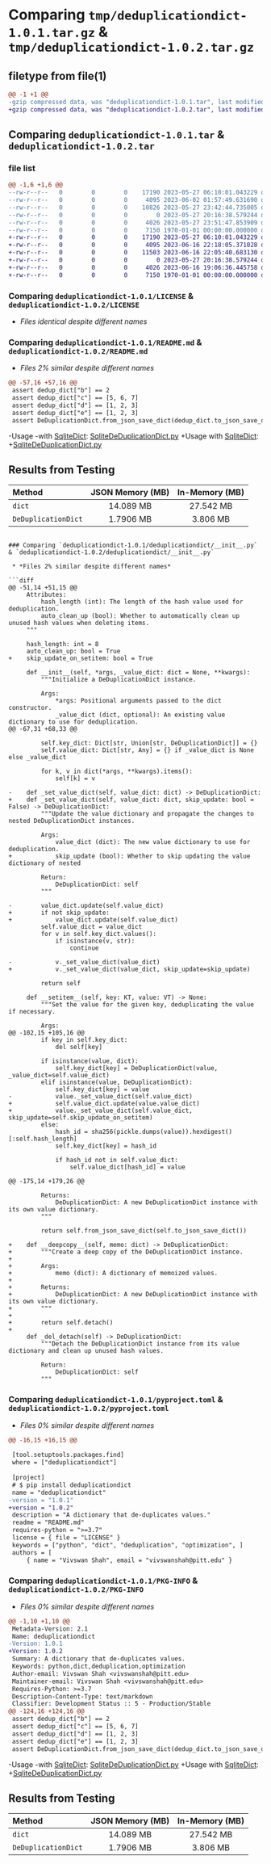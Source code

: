 # Comparing `tmp/deduplicationdict-1.0.1.tar.gz` & `tmp/deduplicationdict-1.0.2.tar.gz`

## filetype from file(1)

```diff
@@ -1 +1 @@
-gzip compressed data, was "deduplicationdict-1.0.1.tar", last modified: Fri Jan  1 00:00:00 2016, max compression
+gzip compressed data, was "deduplicationdict-1.0.2.tar", last modified: Fri Jan  1 00:00:00 2016, max compression
```

## Comparing `deduplicationdict-1.0.1.tar` & `deduplicationdict-1.0.2.tar`

### file list

```diff
@@ -1,6 +1,6 @@
--rw-r--r--   0        0        0    17190 2023-05-27 06:10:01.043229 deduplicationdict-1.0.1/LICENSE
--rw-r--r--   0        0        0     4095 2023-06-02 01:57:49.631690 deduplicationdict-1.0.1/README.md
--rw-r--r--   0        0        0    10826 2023-05-27 23:42:44.735005 deduplicationdict-1.0.1/deduplicationdict/__init__.py
--rw-r--r--   0        0        0        0 2023-05-27 20:16:38.579244 deduplicationdict-1.0.1/deduplicationdict/py.typed
--rw-r--r--   0        0        0     4026 2023-05-27 23:51:47.853909 deduplicationdict-1.0.1/pyproject.toml
--rw-r--r--   0        0        0     7150 1970-01-01 00:00:00.000000 deduplicationdict-1.0.1/PKG-INFO
+-rw-r--r--   0        0        0    17190 2023-05-27 06:10:01.043229 deduplicationdict-1.0.2/LICENSE
+-rw-r--r--   0        0        0     4095 2023-06-16 22:18:05.371028 deduplicationdict-1.0.2/README.md
+-rw-r--r--   0        0        0    11503 2023-06-16 22:05:40.683130 deduplicationdict-1.0.2/deduplicationdict/__init__.py
+-rw-r--r--   0        0        0        0 2023-05-27 20:16:38.579244 deduplicationdict-1.0.2/deduplicationdict/py.typed
+-rw-r--r--   0        0        0     4026 2023-06-16 19:06:36.445758 deduplicationdict-1.0.2/pyproject.toml
+-rw-r--r--   0        0        0     7150 1970-01-01 00:00:00.000000 deduplicationdict-1.0.2/PKG-INFO
```

### Comparing `deduplicationdict-1.0.1/LICENSE` & `deduplicationdict-1.0.2/LICENSE`

 * *Files identical despite different names*

### Comparing `deduplicationdict-1.0.1/README.md` & `deduplicationdict-1.0.2/README.md`

 * *Files 2% similar despite different names*

```diff
@@ -57,16 +57,16 @@
 assert dedup_dict["b"] == 2
 assert dedup_dict["c"] == [5, 6, 7]
 assert dedup_dict["d"] == [1, 2, 3]
 assert dedup_dict["e"] == [1, 2, 3]
 assert DeDuplicationDict.from_json_save_dict(dedup_dict.to_json_save_dict()).to_dict() == dedup_dict.to_dict()
 ```
 
-Usage
-with [SqliteDict](https://github.com/RaRe-Technologies/sqlitedict): [SqliteDeDuplicationDict.py](https://gist.github.com/Vivswan/6fca547b2927e0bf11743869058d4b10)
+Usage with [SqliteDict](https://github.com/RaRe-Technologies/sqlitedict):
+[SqliteDeDuplicationDict.py](https://gist.github.com/Vivswan/6fca547b2927e0bf11743869058d4b10)
 
 ## Results from Testing
 
 | Method              | JSON Memory (MB) | In-Memory (MB) |
 |:--------------------|:----------------:|:--------------:|
 | `dict`              |    14.089 MB     |   27.542 MB    |
 | `DeDuplicationDict` |    1.7906 MB     |    3.806 MB    |
```

### Comparing `deduplicationdict-1.0.1/deduplicationdict/__init__.py` & `deduplicationdict-1.0.2/deduplicationdict/__init__.py`

 * *Files 2% similar despite different names*

```diff
@@ -51,14 +51,15 @@
     Attributes:
         hash_length (int): The length of the hash value used for deduplication.
         auto_clean_up (bool): Whether to automatically clean up unused hash values when deleting items.
     """
 
     hash_length: int = 8
     auto_clean_up: bool = True
+    skip_update_on_setitem: bool = True
 
     def __init__(self, *args, _value_dict: dict = None, **kwargs):
         """Initialize a DeDuplicationDict instance.
 
         Args:
             *args: Positional arguments passed to the dict constructor.
             _value_dict (dict, optional): An existing value dictionary to use for deduplication.
@@ -67,31 +68,33 @@
 
         self.key_dict: Dict[str, Union[str, DeDuplicationDict]] = {}
         self.value_dict: Dict[str, Any] = {} if _value_dict is None else _value_dict
 
         for k, v in dict(*args, **kwargs).items():
             self[k] = v
 
-    def _set_value_dict(self, value_dict: dict) -> DeDuplicationDict:
+    def _set_value_dict(self, value_dict: dict, skip_update: bool = False) -> DeDuplicationDict:
         """Update the value dictionary and propagate the changes to nested DeDuplicationDict instances.
 
         Args:
             value_dict (dict): The new value dictionary to use for deduplication.
+            skip_update (bool): Whether to skip updating the value dictionary of nested
 
         Return:
             DeDuplicationDict: self
         """
 
-        value_dict.update(self.value_dict)
+        if not skip_update:
+            value_dict.update(self.value_dict)
         self.value_dict = value_dict
         for v in self.key_dict.values():
             if isinstance(v, str):
                 continue
 
-            v._set_value_dict(value_dict)
+            v._set_value_dict(value_dict, skip_update=skip_update)
 
         return self
 
     def __setitem__(self, key: KT, value: VT) -> None:
         """Set the value for the given key, deduplicating the value if necessary.
 
         Args:
@@ -102,15 +105,16 @@
         if key in self.key_dict:
             del self[key]
 
         if isinstance(value, dict):
             self.key_dict[key] = DeDuplicationDict(value, _value_dict=self.value_dict)
         elif isinstance(value, DeDuplicationDict):
             self.key_dict[key] = value
-            value._set_value_dict(self.value_dict)
+            self.value_dict.update(value.value_dict)
+            value._set_value_dict(self.value_dict, skip_update=self.skip_update_on_setitem)
         else:
             hash_id = sha256(pickle.dumps(value)).hexdigest()[:self.hash_length]
             self.key_dict[key] = hash_id
 
             if hash_id not in self.value_dict:
                 self.value_dict[hash_id] = value
 
@@ -175,14 +179,26 @@
 
         Returns:
             DeDuplicationDict: A new DeDuplicationDict instance with its own value dictionary.
         """
 
         return self.from_json_save_dict(self.to_json_save_dict())
 
+    def __deepcopy__(self, memo: dict) -> DeDuplicationDict:
+        """Create a deep copy of the DeDuplicationDict instance.
+
+        Args:
+            memo (dict): A dictionary of memoized values.
+
+        Returns:
+            DeDuplicationDict: A new DeDuplicationDict instance with its own value dictionary.
+        """
+
+        return self.detach()
+
     def _del_detach(self) -> DeDuplicationDict:
         """Detach the DeDuplicationDict instance from its value dictionary and clean up unused hash values.
 
         Return:
             DeDuplicationDict: self
         """
```

### Comparing `deduplicationdict-1.0.1/pyproject.toml` & `deduplicationdict-1.0.2/pyproject.toml`

 * *Files 0% similar despite different names*

```diff
@@ -16,15 +16,15 @@
 
 [tool.setuptools.packages.find]
 where = ["deduplicationdict"]
 
 [project]
 # $ pip install deduplicationdict
 name = "deduplicationdict"
-version = "1.0.1"
+version = "1.0.2"
 description = "A dictionary that de-duplicates values."
 readme = "README.md"
 requires-python = ">=3.7"
 license = { file = "LICENSE" }
 keywords = ["python", "dict", "deduplication", "optimization", ]
 authors = [
     { name = "Vivswan Shah", email = "vivswanshah@pitt.edu" }
```

### Comparing `deduplicationdict-1.0.1/PKG-INFO` & `deduplicationdict-1.0.2/PKG-INFO`

 * *Files 0% similar despite different names*

```diff
@@ -1,10 +1,10 @@
 Metadata-Version: 2.1
 Name: deduplicationdict
-Version: 1.0.1
+Version: 1.0.2
 Summary: A dictionary that de-duplicates values.
 Keywords: python,dict,deduplication,optimization
 Author-email: Vivswan Shah <vivswanshah@pitt.edu>
 Maintainer-email: Vivswan Shah <vivswanshah@pitt.edu>
 Requires-Python: >=3.7
 Description-Content-Type: text/markdown
 Classifier: Development Status :: 5 - Production/Stable
@@ -124,16 +124,16 @@
 assert dedup_dict["b"] == 2
 assert dedup_dict["c"] == [5, 6, 7]
 assert dedup_dict["d"] == [1, 2, 3]
 assert dedup_dict["e"] == [1, 2, 3]
 assert DeDuplicationDict.from_json_save_dict(dedup_dict.to_json_save_dict()).to_dict() == dedup_dict.to_dict()
 ```
 
-Usage
-with [SqliteDict](https://github.com/RaRe-Technologies/sqlitedict): [SqliteDeDuplicationDict.py](https://gist.github.com/Vivswan/6fca547b2927e0bf11743869058d4b10)
+Usage with [SqliteDict](https://github.com/RaRe-Technologies/sqlitedict):
+[SqliteDeDuplicationDict.py](https://gist.github.com/Vivswan/6fca547b2927e0bf11743869058d4b10)
 
 ## Results from Testing
 
 | Method              | JSON Memory (MB) | In-Memory (MB) |
 |:--------------------|:----------------:|:--------------:|
 | `dict`              |    14.089 MB     |   27.542 MB    |
 | `DeDuplicationDict` |    1.7906 MB     |    3.806 MB    |
```

